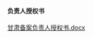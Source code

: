 #### 负责人授权书

[甘肃备案负责人授权书.docx](https://beianwendang.s3.cn-north-1.jdcloud-oss.com/beianrumen/guanjuguize/shanghai/shanghaishouquanshu.docx)
